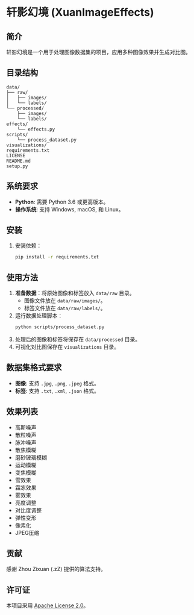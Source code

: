 # 轩影幻境 (XuanImageEffects)

## 简介
轩影幻境是一个用于处理图像数据集的项目，应用多种图像效果并生成对比图。

## 目录结构
```
data/
├── raw/
│   ├── images/
│   └── labels/
└── processed/
    ├── images/
    └── labels/
effects/
    └── effects.py
scripts/
    └── process_dataset.py
visualizations/
requirements.txt
LICENSE
README.md
setup.py
```

## 系统要求
- **Python**: 需要 Python 3.6 或更高版本。
- **操作系统**: 支持 Windows, macOS, 和 Linux。

## 安装
1. 安装依赖：
   ```bash
   pip install -r requirements.txt
   ```

## 使用方法
1. **准备数据**：将原始图像和标签放入 `data/raw` 目录。
   - 图像文件放在 `data/raw/images/`。
   - 标签文件放在 `data/raw/labels/`。
2. 运行数据处理脚本：
   ```bash
   python scripts/process_dataset.py
   ```
3. 处理后的图像和标签将保存在 `data/processed` 目录。 
4. 可视化对比图保存在 `visualizations` 目录。

## 数据集格式要求
- **图像**: 支持 `.jpg`, `.png`, `.jpeg` 格式。
- **标签**: 支持 `.txt`, `.xml`, `.json` 格式。

## 效果列表
- 高斯噪声
- 散粒噪声
- 脉冲噪声
- 散焦模糊
- 磨砂玻璃模糊
- 运动模糊
- 变焦模糊
- 雪效果
- 霜冻效果
- 雾效果
- 亮度调整
- 对比度调整
- 弹性变形
- 像素化
- JPEG压缩

## 贡献
感谢 Zhou Zixuan (.zZ) 提供的算法支持。

## 许可证
本项目采用 [Apache License 2.0](LICENSE)。
